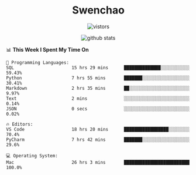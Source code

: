 <h1 align="center">Swenchao</h3>

<p align="center">
  <img src="https://visitor-badge.glitch.me/badge?page_id=Swenchao" alt="vistors" />
</p>

<p align="center">
  <img src="https://github-readme-stats.vercel.app/api?username=Swenchao&count_private=true&show_icons=true&theme=vue-dark&hide_title=true" alt="github stats" />
</p>

<!--START_SECTION:waka-->
📊 **This Week I Spent My Time On** 

```text
💬 Programming Languages: 
SQL                      15 hrs 29 mins      ██████████████░░░░░░░░░░░   59.43% 
Python                   7 hrs 55 mins       ███████░░░░░░░░░░░░░░░░░░   30.41% 
Markdown                 2 hrs 35 mins       ██░░░░░░░░░░░░░░░░░░░░░░░   9.97% 
Text                     2 mins              ░░░░░░░░░░░░░░░░░░░░░░░░░   0.14% 
JSON                     0 secs              ░░░░░░░░░░░░░░░░░░░░░░░░░   0.02%

🔥 Editors: 
VS Code                  18 hrs 20 mins      █████████████████░░░░░░░░   70.4% 
PyCharm                  7 hrs 42 mins       ███████░░░░░░░░░░░░░░░░░░   29.6%

💻 Operating System: 
Mac                      26 hrs 3 mins       █████████████████████████   100.0%

```


<!--END_SECTION:waka-->
